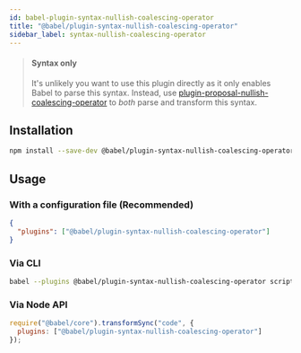 ```yaml
---
id: babel-plugin-syntax-nullish-coalescing-operator
title: "@babel/plugin-syntax-nullish-coalescing-operator"
sidebar_label: syntax-nullish-coalescing-operator
---
```


> #### Syntax only
>
> It's unlikely you want to use this plugin directly as it only enables Babel to parse this syntax. Instead, use [plugin-proposal-nullish-coalescing-operator](plugin-proposal-nullish-coalescing-operator.md) to _both_ parse and transform this syntax.

## Installation

```sh title="Shell"
npm install --save-dev @babel/plugin-syntax-nullish-coalescing-operator
```

## Usage

### With a configuration file (Recommended)

```json title="babel.config.json"
{
  "plugins": ["@babel/plugin-syntax-nullish-coalescing-operator"]
}
```

### Via CLI

```sh title="Shell"
babel --plugins @babel/plugin-syntax-nullish-coalescing-operator script.js
```

### Via Node API

```js title="JavaScript"
require("@babel/core").transformSync("code", {
  plugins: ["@babel/plugin-syntax-nullish-coalescing-operator"]
});
```

